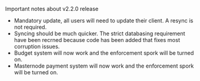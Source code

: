 Important notes about v2.2.0 release

- Mandatory update, all users will need to update their client. A resync is not required.
- Syncing should be much quicker. The strict databasing requirement have been recrned because code has been added that fixes most corruption issues.
- Budget system will now work and the enforcement spork will be turned on.
- Masternode payment system will now work and the enforcement spork will be turned on.
